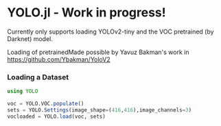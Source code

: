 # YOLO.jl - Work in progress!

Currently only supports loading YOLOv2-tiny and the VOC pretrained (by Darknet) model.

Loading of pretrainedMade possible by Yavuz Bakman's work in https://github.com/Ybakman/YoloV2


### Loading a Dataset
```julia
using YOLO

voc = YOLO.VOC.populate()
sets = YOLO.Settings(image_shape=(416,416),image_channels=3)
vocloaded = YOLO.load(voc, sets)
```
